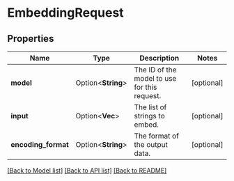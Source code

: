 # EmbeddingRequest

## Properties

Name | Type | Description | Notes
------------ | ------------- | ------------- | -------------
**model** | Option<**String**> | The ID of the model to use for this request.  | [optional]
**input** | Option<**Vec<String>**> | The list of strings to embed.  | [optional]
**encoding_format** | Option<**String**> | The format of the output data.  | [optional]

[[Back to Model list]](../README.md#documentation-for-models) [[Back to API list]](../README.md#documentation-for-api-endpoints) [[Back to README]](../README.md)



